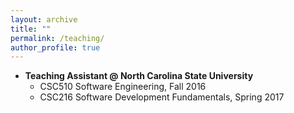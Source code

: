 ```yaml
---
layout: archive
title: ""
permalink: /teaching/
author_profile: true
---
```


* <b>Teaching Assistant @ North Carolina State University</b>
  * CSC510 Software Engineering, Fall 2016
  * CSC216 Software Development Fundamentals, Spring 2017

